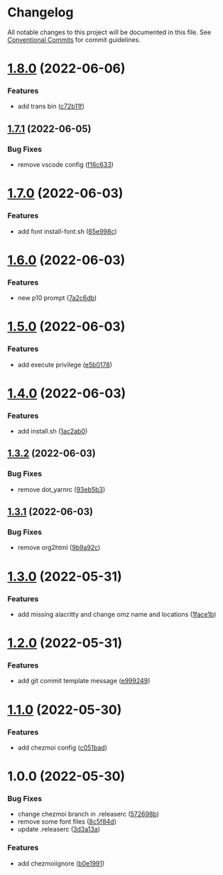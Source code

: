 # Changelog

All notable changes to this project will be documented in this file. See
[Conventional Commits](https://conventionalcommits.org) for commit guidelines.

# [1.8.0](https://gitlab.com/oeyoews/dotfiles/compare/v1.7.1...v1.8.0) (2022-06-06)


### Features

* add trans bin ([c72b11f](https://gitlab.com/oeyoews/dotfiles/commit/c72b11ffe9cb1d7a01dd46ae079a5989f0e75948))

## [1.7.1](https://gitlab.com/oeyoews/dotfiles/compare/v1.7.0...v1.7.1) (2022-06-05)


### Bug Fixes

* remove vscode config ([f16c633](https://gitlab.com/oeyoews/dotfiles/commit/f16c63337814d55cac8d604e2282fba8a054c3d0))

# [1.7.0](https://gitlab.com/oeyoews/dotfiles/compare/v1.6.0...v1.7.0) (2022-06-03)


### Features

* add font install-font.sh ([65e998c](https://gitlab.com/oeyoews/dotfiles/commit/65e998c884a626aad661a4e7736325b23d955c48))

# [1.6.0](https://gitlab.com/oeyoews/dotfiles/compare/v1.5.0...v1.6.0) (2022-06-03)


### Features

* new p10 prompt ([7a2c6db](https://gitlab.com/oeyoews/dotfiles/commit/7a2c6db937fabac512020ee38aedec0d448eb498))

# [1.5.0](https://gitlab.com/oeyoews/dotfiles/compare/v1.4.0...v1.5.0) (2022-06-03)


### Features

* add execute privilege ([e5b0178](https://gitlab.com/oeyoews/dotfiles/commit/e5b017802df91ad0d4cc9e17d19dd854ac0e55bd))

# [1.4.0](https://gitlab.com/oeyoews/dotfiles/compare/v1.3.2...v1.4.0) (2022-06-03)


### Features

* add install.sh ([1ac2ab0](https://gitlab.com/oeyoews/dotfiles/commit/1ac2ab02141ce0ae469ba4ea154f82da8ee12b25))

## [1.3.2](https://gitlab.com/oeyoews/dotfiles/compare/v1.3.1...v1.3.2) (2022-06-03)


### Bug Fixes

* remove dot_yarnrc ([93eb5b3](https://gitlab.com/oeyoews/dotfiles/commit/93eb5b36f346fc7d535f1f60f3eab7a385ff6d03))

## [1.3.1](https://gitlab.com/oeyoews/dotfiles/compare/v1.3.0...v1.3.1) (2022-06-03)


### Bug Fixes

* remove org2html ([9b9a92c](https://gitlab.com/oeyoews/dotfiles/commit/9b9a92c01c9ded157bb0aed6afdcf240f200020b))

# [1.3.0](https://gitlab.com/oeyoews/dotfiles/compare/v1.2.0...v1.3.0) (2022-05-31)


### Features

* add missing alacritty and change omz name and locations ([1face1b](https://gitlab.com/oeyoews/dotfiles/commit/1face1b61048ed38eea867d8ee93b3fc60dfb9fe))

# [1.2.0](https://gitlab.com/oeyoews/dotfiles/compare/v1.1.0...v1.2.0) (2022-05-31)


### Features

* add git commit template message ([e999249](https://gitlab.com/oeyoews/dotfiles/commit/e999249033169965d4de9c1542e2e239cbb864c1))

# [1.1.0](https://gitlab.com/oeyoews/dotfiles/compare/v1.0.0...v1.1.0) (2022-05-30)


### Features

* add chezmoi config ([c051bad](https://gitlab.com/oeyoews/dotfiles/commit/c051bad4c0adb2b727a77012961830bc537ebc4d))

# 1.0.0 (2022-05-30)


### Bug Fixes

* change chezmoi branch in .releaserc ([572698b](https://gitlab.com/oeyoews/dotfiles/commit/572698bb192a33c5139823aec9a0be3b996dc95d))
* remove some font files ([8c5f84d](https://gitlab.com/oeyoews/dotfiles/commit/8c5f84d91cea17d9bfff6e70fed28b240620fa18))
* update .releaserc ([3d3a13a](https://gitlab.com/oeyoews/dotfiles/commit/3d3a13abde1272c02ef8074d7715c614819519e1))


### Features

* add chezmoiignore ([b0e1991](https://gitlab.com/oeyoews/dotfiles/commit/b0e19916f62217428d50c2a239baee93dbbb4501))
